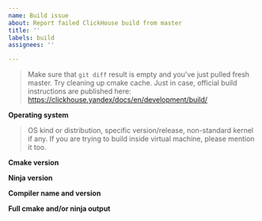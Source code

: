 ```yaml
---
name: Build issue
about: Report failed ClickHouse build from master
title: ''
labels: build
assignees: ''

---
```


> Make sure that `git diff` result is empty and you've just pulled fresh master. Try cleaning up cmake cache. Just in case, official build instructions are published here: https://clickhouse.yandex/docs/en/development/build/

**Operating system**

> OS kind or distribution, specific version/release, non-standard kernel if any. If you are trying to build inside virtual machine, please mention it too.

**Cmake version**

**Ninja version**

**Compiler name and version**

**Full cmake and/or ninja output**
